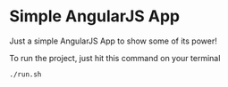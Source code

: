 # Simple AngularJS App

Just a simple AngularJS App to show some of its power!

To run the project, just hit this command on your terminal

```
./run.sh
```